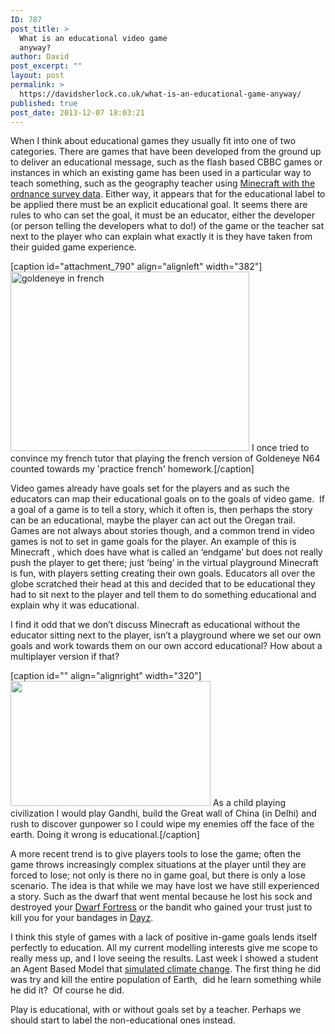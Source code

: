 ```yaml
---
ID: 787
post_title: >
  What is an educational video game
  anyway?
author: David
post_excerpt: ""
layout: post
permalink: >
  https://davidsherlock.co.uk/what-is-an-educational-game-anyway/
published: true
post_date: 2013-12-07 18:03:21
---
```

When I think about educational games they usually fit into one of two categories. There are games that have been developed from the ground up to deliver an educational message, such as the flash based CBBC games or instances in which an existing game has been used in a particular way to teach something, such as the geography teacher using <a href="http://www.ordnancesurvey.co.uk/innovate/developers/minecraft-map-britain.html">Minecraft with the ordnance survey data</a>. Either way, it appears that for the educational label to be applied there must be an explicit educational goal. It seems there are rules to who can set the goal, it must be an educator, either the developer (or person telling the developers what to do!) of the game or the teacher sat next to the player who can explain what exactly it is they have taken from their guided game experience.

[caption id="attachment_790" align="alignleft" width="382"]<a href="http://davidsherlock.co.uk/wp-content/uploads/2013/12/goldeneye-in-french.png"><img class=" wp-image-790 " alt="goldeneye in french" src="http://davidsherlock.co.uk/wp-content/uploads/2013/12/goldeneye-in-french.png" width="382" height="287" /></a> I once tried to convince my french tutor that playing the french version of Goldeneye N64 counted towards my 'practice french' homework.[/caption]

Video games already have goals set for the players and as such the educators can map their educational goals on to the goals of video game.  If a goal of a game is to tell a story, which it often is, then perhaps the story can be an educational, maybe the player can act out the Oregan trail. Games are not always about stories though, and a common trend in video games is not to set in game goals for the player. An example of this is Minecraft , which does have what is called an ‘endgame’ but does not really push the player to get there; just ‘being’ in the virtual playground Minecraft is fun, with players setting creating their own goals. Educators all over the globe scratched their head at this and decided that to be educational they had to sit next to the player and tell them to do something educational and explain why it was educational.

I find it odd that we don’t discuss Minecraft as educational without the educator sitting next to the player, isn’t a playground where we set our own goals and work towards them on our own accord educational? How about a multiplayer version if that?

[caption id="" align="alignright" width="320"]<img alt="" src="http://static.tvtropes.org/pmwiki/pub/images/civ1.png" width="320" height="200" /> As a child playing civilization I would play Gandhi, build the Great wall of China (in Delhi) and rush to discover gunpower so I could wipe my enemies off the face of the earth. Doing it wrong is educational.[/caption]

A more recent trend is to give players tools to lose the game; often the game throws increasingly complex situations at the player until they are forced to lose; not only is there no in game goal, but there is only a lose scenario. The idea is that while we may have lost we have still experienced a story. Such as the dwarf that went mental because he lost his sock and destroyed your <a href="http://www.bay12games.com/dwarves/">Dwarf Fortress</a> or the bandit who gained your trust just to kill you for your bandages in <a href="http://dayzmod.com/">Dayz</a>.

I think this style of games with a lack of positive in-game goals lends itself perfectly to education. All my current modelling interests give me scope to really mess up, and I love seeing the results. Last week I showed a student an Agent Based Model that <a href="http://ccl.northwestern.edu/netlogo/models/ClimateChange">simulated climate change</a>. The first thing he did was try and kill the entire population of Earth,  did he learn something while he did it?  Of course he did.

Play is educational, with or without goals set by a teacher. Perhaps we should start to label the non-educational ones instead.

&nbsp;

&nbsp;